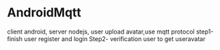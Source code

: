 # AndroidMqtt
client android, server nodejs,
user upload avatar,use mqtt protocol
step1-finish user register and login
Step2- verification user to get useravatar
